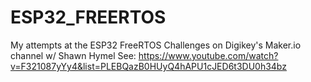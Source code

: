 # ESP32_FREERTOS
My attempts at the ESP32 FreeRTOS Challenges on Digikey's Maker.io channel w/ Shawn Hymel
See: https://www.youtube.com/watch?v=F321087yYy4&list=PLEBQazB0HUyQ4hAPU1cJED6t3DU0h34bz

